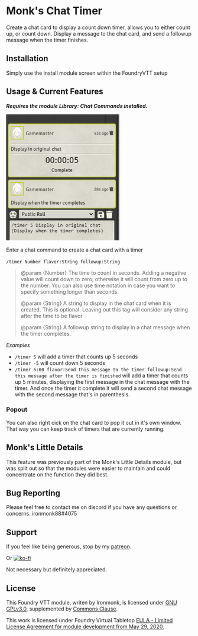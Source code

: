 # Monk's Chat Timer
Create a chat card to display a count down timer, allows you to either count up, or count down.  Display a message to the chat card, and send a followup message when the timer finishes.

## Installation
Simply use the install module screen within the FoundryVTT setup

## Usage & Current Features
***Requires the module Library: Chat Commands installed.***

![monks-chat-timer](/screenshots/example.png)

Enter a chat command to create a chat card with a timer

`/timer Number flavor:String followup:String`

> @param {Number}  The time to count in seconds.  Adding a negative value will count down to zero, otherwise it will count from zero up to the number.  You can also use time notation in case you want to specify something longer than seconds.
>
> @param {String}  A string to display in the chat card when it is created.  This is optional.  Leaving out this tag will consider any string after the time to be flavor
>
> @param {String} A followup string to display in a chat message when the timer completes.``

*Examples*
- `/timer 5` will add a timer that counts up 5 seconds
- `/timer -5` will count down 5 seconds
- `/timer 5:00 flavor:Send this message to the timer followup:Send this message after the timer is finished` will add a timer that counts up 5 minutes, displaying the first message in the chat message with the timer.  And once the timer it complete it will send a second chat message with the second message that's in parenthesis.

### Popout

You can also right cick on the chat card to pop it out in it's own window.  That way you can keep track of timers that are currently running.

## Monk's Little Details

This feature was previously part of the Monk's Little Details module, but was split out so that the modules were easier to maintain and could concentrate on the function they did best.

## Bug Reporting
Please feel free to contact me on discord if you have any questions or concerns. ironmonk88#4075

## Support

If you feel like being generous, stop by my <a href="https://www.patreon.com/ironmonk">patreon</a>.

Or [![ko-fi](https://ko-fi.com/img/githubbutton_sm.svg)](https://ko-fi.com/R6R7BH5MT)

Not necessary but definitely appreciated.

## License
This Foundry VTT module, writen by Ironmonk, is licensed under [GNU GPLv3.0](https://www.gnu.org/licenses/gpl-3.0.en.html), supplemented by [Commons Clause](https://commonsclause.com/).

This work is licensed under Foundry Virtual Tabletop <a href="https://foundryvtt.com/article/license/">EULA - Limited License Agreement for module development from May 29, 2020.</a>
